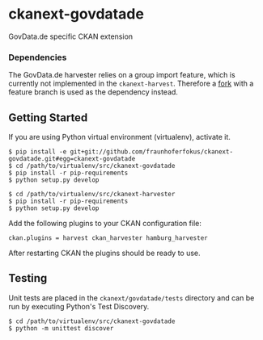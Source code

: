 # ckanext-govdatade

GovData.de specific CKAN extension

### Dependencies

The GovData.de harvester relies on a group import feature, which is currently not implemented in the `ckanext-harvest`. Therefore a [fork][fork] with a feature branch is used as the dependency instead.

## Getting Started

If you are using Python virtual environment (virtualenv), activate it.

```
$ pip install -e git+git://github.com/fraunhoferfokus/ckanext-govdatade.git#egg=ckanext-govdatade
$ cd /path/to/virtualenv/src/ckanext-govdatade
$ pip install -r pip-requirements
$ python setup.py develop

$ cd /path/to/virtualenv/src/ckanext-harvester
$ pip install -r pip-requirements
$ python setup.py develop
```

Add the following plugins to your CKAN configuration file:

```
ckan.plugins = harvest ckan_harvester hamburg_harvester
```

After restarting CKAN the plugins should be ready to use.

[fork]: https://github.com/fraunhoferfokus/ckanext-harvest

## Testing

Unit tests are placed in the `ckanext/govdatade/tests` directory and can be run by executing Python's Test Discovery.

```
$ cd /path/to/virtualenv/src/ckanext-govdatade
$ python -m unittest discover
```
